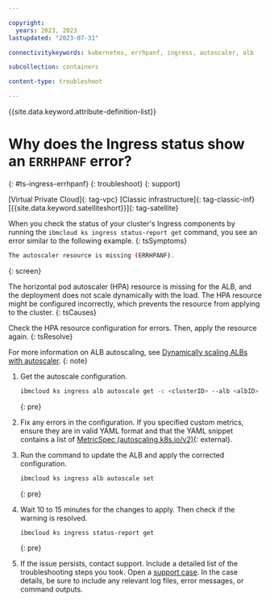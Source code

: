 ```yaml
---

copyright: 
  years: 2023, 2023
lastupdated: "2023-07-31"

connectivitykeywords: kubernetes, errhpanf, ingress, autoscaler, alb

subcollection: containers

content-type: troubleshoot

---
```


{{site.data.keyword.attribute-definition-list}}

# Why does the Ingress status show an `ERRHPANF` error?
{: #ts-ingress-errhpanf}
{: troubleshoot}
{: support}

[Virtual Private Cloud]{: tag-vpc} [Classic infrastructure]{: tag-classic-inf} [{{site.data.keyword.satelliteshort}}]{: tag-satellite}

When you check the status of your cluster's Ingress components by running the `ibmcloud ks ingress status-report get` command, you see an error similar to the following example.
{: tsSymptoms}

```sh
The autoscaler resource is missing (ERRHPANF).
```
{: screen}

The horizontal pod autoscaler (HPA) resource is missing for the ALB, and the deployment does not scale dynamically with the load. The HPA resource might be configured incorrectly, which prevents the resource from applying to the cluster.
{: tsCauses}


Check the HPA resource configuration for errors. Then, apply the resource again. 
{: tsResolve}

For more information on ALB autoscaling, see [Dynamically scaling ALBs with autoscaler](/docs/containers?topic=containers-ingress-alb-manage#alb_replicas_autoscaler).
{: note}

1. Get the autoscale configuration.
    ```sh
    ibmcloud ks ingress alb autoscale get -c <clusterID> --alb <albID>
    ```
    {: pre}

1. Fix any errors in the configuration. If you specified custom metrics, ensure they are in valid YAML format and that the YAML snippet contains a list of [MetricSpec (autoscaling.k8s.io/v2)](https://kubernetes.io/docs/reference/generated/kubernetes-api/v1.26/#metricspec-v2-autoscaling){: external}.

1. Run the command to update the ALB and apply the corrected configuration.
    ```sh
    ibmcloud ks ingress alb autoscale set
    ```
    {: pre}

1. Wait 10 to 15 minutes for the changes to apply. Then check if the warning is resolved. 
    ```sh
    ibmcloud ks ingress status-report get
    ```
    {: pre}

1. If the issue persists, contact support. Include a detailed list of the troubleshooting steps you took. Open a [support case](/docs/get-support?topic=get-support-using-avatar). In the case details, be sure to include any relevant log files, error messages, or command outputs.


